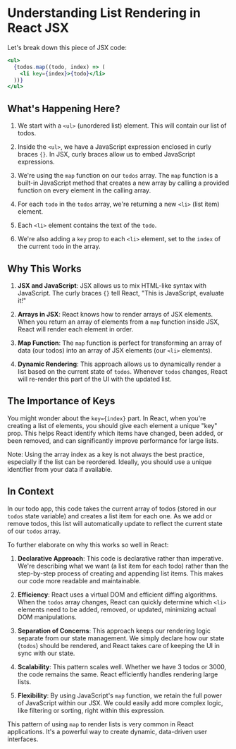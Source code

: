 # Understanding List Rendering in React JSX

Let's break down this piece of JSX code:

```jsx
<ul>
  {todos.map((todo, index) => (
    <li key={index}>{todo}</li>
  ))}
</ul>
```

## What's Happening Here?

1. We start with a `<ul>` (unordered list) element. This will contain our list of todos.

2. Inside the `<ul>`, we have a JavaScript expression enclosed in curly braces `{}`. In JSX, curly braces allow us to embed JavaScript expressions.

3. We're using the `map` function on our `todos` array. The `map` function is a built-in JavaScript method that creates a new array by calling a provided function on every element in the calling array.

4. For each `todo` in the `todos` array, we're returning a new `<li>` (list item) element.

5. Each `<li>` element contains the text of the `todo`.

6. We're also adding a `key` prop to each `<li>` element, set to the `index` of the current `todo` in the array.

## Why This Works

1. **JSX and JavaScript**: JSX allows us to mix HTML-like syntax with JavaScript. The curly braces `{}` tell React, "This is JavaScript, evaluate it!"

2. **Arrays in JSX**: React knows how to render arrays of JSX elements. When you return an array of elements from a `map` function inside JSX, React will render each element in order.

3. **Map Function**: The `map` function is perfect for transforming an array of data (our todos) into an array of JSX elements (our `<li>` elements).

4. **Dynamic Rendering**: This approach allows us to dynamically render a list based on the current state of `todos`. Whenever `todos` changes, React will re-render this part of the UI with the updated list.

## The Importance of Keys

You might wonder about the `key={index}` part. In React, when you're creating a list of elements, you should give each element a unique "key" prop. This helps React identify which items have changed, been added, or been removed, and can significantly improve performance for large lists.

Note: Using the array index as a key is not always the best practice, especially if the list can be reordered. Ideally, you should use a unique identifier from your data if available.

## In Context

In our todo app, this code takes the current array of todos (stored in our `todos` state variable) and creates a list item for each one. As we add or remove todos, this list will automatically update to reflect the current state of our `todos` array.


To further elaborate on why this works so well in React:

1. **Declarative Approach**: This code is declarative rather than imperative. We're describing what we want (a list item for each todo) rather than the step-by-step process of creating and appending list items. This makes our code more readable and maintainable.

2. **Efficiency**: React uses a virtual DOM and efficient diffing algorithms. When the `todos` array changes, React can quickly determine which `<li>` elements need to be added, removed, or updated, minimizing actual DOM manipulations.

3. **Separation of Concerns**: This approach keeps our rendering logic separate from our state management. We simply declare how our state (`todos`) should be rendered, and React takes care of keeping the UI in sync with our state.

4. **Scalability**: This pattern scales well. Whether we have 3 todos or 3000, the code remains the same. React efficiently handles rendering large lists.

5. **Flexibility**: By using JavaScript's `map` function, we retain the full power of JavaScript within our JSX. We could easily add more complex logic, like filtering or sorting, right within this expression.

This pattern of using `map` to render lists is very common in React applications. It's a powerful way to create dynamic, data-driven user interfaces.

